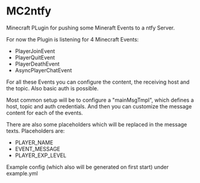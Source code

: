 # MC2ntfy

Minecraft PLugin for pushing some Mineraft Events to a ntfy Server.

For now the Plugin is listening for 4 Minecraft Events:

* PlayerJoinEvent
* PlayerQuitEvent
* PlayerDeathEvent
* AsyncPlayerChatEvent

For all these Events you can configure the content, the receiving host and the topic.
Also basic auth is possible.

Most common setup will be to configure a "mainMsgTmpl", which defines a host, topic and auth credentials. And then you can customize the message content for each of the events.

There are also some placeholders which will be replaced in the message texts. Placeholders are:

* PLAYER_NAME
* EVENT_MESSAGE
* PLAYER_EXP_LEVEL

Example config (which also will be generated on first start) under example.yml